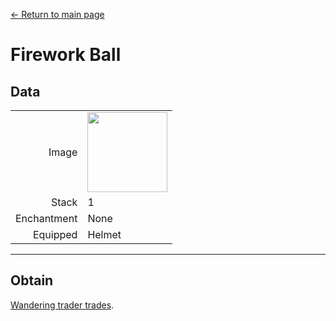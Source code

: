 [← Return to main page](../)
# Firework Ball

## Data
<table>
    <tr><td align="end">Image</td><td><img src="https://i.imgur.com/oJQYQ05.png" width="128"/></td></tr>
    <tr><td align="end">Stack</td><td>1</td></tr>
    <tr><td align="end">Enchantment</td><td>None</td></tr>
    <tr><td align="end">Equipped</td><td>Helmet</td></tr>
</table>

---

## Obtain
[Wandering trader trades](../feature/enhanced_wandering_trader.md).
